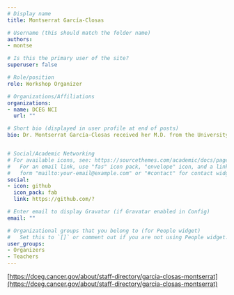```yaml
---
# Display name
title: Montserrat García-Closas

# Username (this should match the folder name)
authors:
- montse

# Is this the primary user of the site?
superuser: false

# Role/position
role: Workshop Organizer

# Organizations/Affiliations
organizations:
- name: DCEG NCI
  url: ""

# Short bio (displayed in user profile at end of posts)
bio: Dr. Montserrat García-Closas received her M.D. from the University of Barcelona, Spain, a Master of Public Health in quantitative methods, and a Doctorate of Public Health in epidemiology from the Harvard School of Public Health. She joined DCEG in 1996 as a postdoctoral fellow, became a tenure-track investigator in 1999, and a tenured senior investigator in 2007. From 2008-2010, she was a visiting scientist at the Department of Oncology and Strangeways Laboratory, Cambridge University, U.K. In 2010, she became a Professor of Epidemiology at the Division of Genetic and Epidemiology of the Institute of Cancer Research (ICR), University of London, U.K. In 2015, she returned to DCEG as Deputy Director and senior investigator. She was appointed Interim Branch Chief for the Integrative Tumor Epidemiology Branch (ITEB) from 2016-2020, and in 2020 she was appointed Director of the Trans-Divisional Research Program (TDRP).


# Social/Academic Networking
# For available icons, see: https://sourcethemes.com/academic/docs/page-builder/#icons
#   For an email link, use "fas" icon pack, "envelope" icon, and a link in the
#   form "mailto:your-email@example.com" or "#contact" for contact widget.
social:
- icon: github
  icon_pack: fab
  link: https://github.com/?

# Enter email to display Gravatar (if Gravatar enabled in Config)
email: ""

# Organizational groups that you belong to (for People widget)
#   Set this to `[]` or comment out if you are not using People widget.
user_groups:
- Organizers
- Teachers
---
```


[https://dceg.cancer.gov/about/staff-directory/garcia-closas-montserrat](https://dceg.cancer.gov/about/staff-directory/garcia-closas-montserrat)
